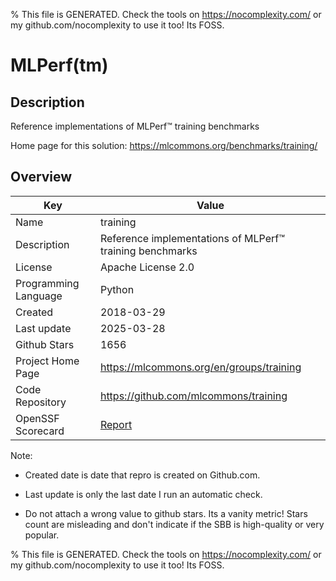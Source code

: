 
% This file is GENERATED. Check the tools on https://nocomplexity.com/ or my github.com/nocomplexity to use it too! Its FOSS. 

# MLPerf(tm)

## Description 

Reference implementations of MLPerf™ training benchmarks 

Home page for this solution: https://mlcommons.org/benchmarks/training/ 

## Overview 

| Key | Value |
| --- | --- |
| Name | training |
| Description | Reference implementations of MLPerf™ training benchmarks |
| License | Apache License 2.0 |
| Programming Language | Python |
| Created | 2018-03-29 |
| Last update | 2025-03-28 |
| Github Stars | 1656 |
| Project Home Page | https://mlcommons.org/en/groups/training |
| Code Repository | https://github.com/mlcommons/training |
| OpenSSF Scorecard | [Report](https://securityscorecards.dev/viewer/?uri=github.com/mlcommons/training) |

Note:
 - Created date is date that repro is created on Github.com. 

- Last update is only the last date I run an automatic check. 

- Do not attach a wrong value to github stars. Its a vanity metric! Stars count are misleading and 
don't indicate if the SBB is high-quality or very popular.

% This file is GENERATED. Check the tools on https://nocomplexity.com/ or my github.com/nocomplexity to use it too! Its FOSS. 

